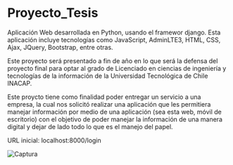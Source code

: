 # Proyecto_Tesis

Aplicación Web desarrollada en Python, usando el framewor django.
Esta aplicación incluye tecnologías como JavaScript, AdminLTE3, HTML, CSS, Ajax, JQuery, Bootstrap, entre otras.

Este proyecto será presentado a fin de año en lo que será la defensa del proyecto final para optar al grado de Licenciado en ciencias de ingeniería y tecnologías de la información
de la Universidad Tecnológica de Chile INACAP.

Este proycto tiene como finalidad poder entregar un servicio a una empresa, la cual nos solicitó realizar una aplicación que les permitiera manejar información por medio de una
aplicación (sea esta web, móvil de escritorio) con el objetivo de poder manejar la información de una manera digital y dejar de lado todo lo que es el manejo del papel.

URL inicial: localhost:8000/login



![Captura](https://user-images.githubusercontent.com/21320786/127536030-bacff6ad-62a0-40bb-9853-036c07fad9a4.PNG)
